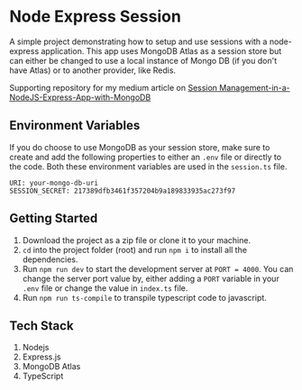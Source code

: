 # Node Express Session

A simple project demonstrating how to setup and use sessions with a node-express application. This app uses MongoDB Atlas as a session store but can either be changed to use a local instance of Mongo DB (if you don't have Atlas) or to another provider, like Redis.

Supporting repository for my medium article on [Session Management-in-a-NodeJS-Express-App-with-MongoDB]

## Environment Variables

If you do choose to use MongoDB as your session store, make sure to create and add the following properties to either an `.env` file or directly to the code. Both these environment variables are used in the `session.ts` file.

```
URI: your-mongo-db-uri
SESSION_SECRET: 217389dfb3461f357204b9a189833935ac273f97
```

## Getting Started

1. Download the project as a zip file or clone it to your machine.
2. `cd` into the project folder (root) and run `npm i` to install all the dependencies.
3. Run `npm run dev` to start the development server at `PORT = 4000`. You can change the server port value by, either adding a `PORT` variable in your `.env` file or change the value in `index.ts` file.
4. Run `npm run ts-compile` to transpile typescript code to javascript.

## Tech Stack

1. Nodejs
2. Express.js
3. MongoDB Atlas
4. TypeScript

[Session Management-in-a-NodeJS-Express-App-with-MongoDB]: https://medium.com/@aakash.jha1103/session-management-in-a-nodejs-express-app-with-mongodb-19f52c392dad

